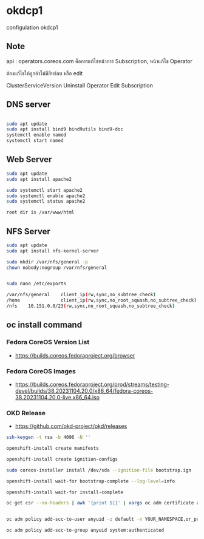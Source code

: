 # okdcp1
configulation okdcp1


## Note ##

api :   operators.coreos.com   คือการแก้ไขหน้าการ Subscription, หน้าแก้ไข Operator 

ต้องแก้ไขให้ลูกค้าไม่มีสิทธ์ลบ หรือ edit 

ClusterServiceVersion
Uninstall Operator
Edit Subscription

## DNS server ## 

```bash

sudo apt update
sudo apt install bind9 bind9utils bind9-doc 
systemctl enable named
systemctl start named
```

## Web Server ## 
```bash
sudo apt update
sudo apt install apache2 

sudo systemctl start apache2
sudo systemctl enable apache2
sudo systemctl status apache2

root dir is /var/www/html 
```
## NFS Server ## 
```bash
sudo apt update
sudo apt install nfs-kernel-server

sudo mkdir /var/nfs/general -p
chown nobody:nogroup /var/nfs/general


sudo nano /etc/exports

/var/nfs/general    client_ip(rw,sync,no_subtree_check)
/home               client_ip(rw,sync,no_root_squash,no_subtree_check)
/nfs    10.151.0.0/23(rw,sync,no_root_squash,no_subtree_check)

```

## oc install command ##

### Fedora CoreOS Version List ### 

* https://builds.coreos.fedoraproject.org/browser 

### Fedora CoreOS Images ### 

* https://builds.coreos.fedoraproject.org/prod/streams/testing-devel/builds/38.20231104.20.0/x86_64/fedora-coreos-38.20231104.20.0-live.x86_64.iso

### OKD Release ### 

* https://github.com/okd-project/okd/releases 
  

```bash
ssh-keygen -t rsa -b 4096 -N ''

openshift-install create manifests

openshift-install create ignition-configs

sudo coreos-installer install /dev/sda --ignition-file bootstrap.ign

openshift-install wait-for bootstrap-complete --log-level=info

openshift-install wait-for install-complete

oc get csr --no-headers | awk '{print $1}' | xargs oc adm certificate approve


oc adm policy add-scc-to-user anyuid -z default -n YOUR_NAMESPACE,or_project_name

oc adm policy add-scc-to-group anyuid system:authenticated
```
